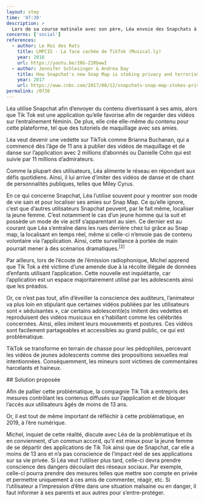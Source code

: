 ```yaml
---
layout: step
time: '07:30'
description: >
  Lors de sa course matinale avec son père, Léa envoie des Snapchats à ses amies, alors que Michel écoute des nouvelles via l’application de 98,5 FM. Les animateurs radio abordent les problématiques entourant certaines applications populaires telles que Snapchat et Tiktok. Michel demeure attentif à l’information transmise à leur sujet, car Léa consomme et crée du contenu disponible sur ces deux plateformes. 
concerns: ['social']
references:
  - author: Le Roi des Rats 
    title: LMPC15 - La face cachée de TikTok (Musical.ly)
    year: 2018
    url: https://youtu.be/20G-Z1RbwwI
  - author: Jennifer Schlesinger & Andrea Day
    title: How Snapchat's new Snap Map is stoking privacy and terrorism fears
    year: 2017
    url: https://www.cnbc.com/2017/08/12/snapchats-snap-map-stokes-privacy-fears.html
permalink: /0730
---
```


Léa utilise Snapchat afin d’envoyer du contenu divertissant à ses amis, alors que Tik Tok est une application qu’elle favorise afin de regarder des vidéos sur l’entraînement féminin. De plus, elle crée elle-même du contenu pour cette plateforme, tel que des tutoriels de maquillage avec ses amies. 

Léa veut devenir une vedette sur TikTok comme Brianna Buchanan, qui a commencé dès l’âge de 11 ans à publier des vidéos de maquillage et de danse sur l’application avec 2 millions d’abonnés ou Danielle Cohn qui est suivie par 11 millions d’admirateurs. 

Comme la plupart des utilisateurs, Léa alimente le réseau en répondant aux défis quotidiens. Ainsi, il lui arrive d’imiter des vidéos de danse et de chant de personnalités publiques, telles que Miley Cyrus. 

En ce qui concerne Snapchat, Léa l’utilise souvent pour y montrer son mode de vie sain et pour localiser ses amies sur Snap Map. Ce qu’elle ignore, c’est que d’autres utilisateurs Snapchat peuvent, par le fait même, localiser la jeune femme. C’est notamment le cas d’un jeune homme qui la suit et possède un mode de vie actif s’apparentant au sien. Ce dernier est au courant que Léa s’entraîne dans les rues derrière chez lui grâce au Snap map, la localisant en temps réel, même si celle-ci n’envoie pas de contenu volontaire via l’application. Ainsi, cette surveillance à portée de main pourrait mener à des scénarios dramatiques.<sup>[2]</sup>

Par ailleurs, lors de l’écoute de l’émission radiophonique, Michel apprend que Tik Tok a été victime d’une amende due à la récolte illégale de données d’enfants utilisant l’application. Cette nouvelle est inquiétante, car l’application est un espace majoritairement utilisé par les adolescents ainsi que les préados. 

Or, ce n’est pas tout, afin d’éveiller la conscience des auditeurs, l’animateur va plus loin en stipulant que certaines vidéos publiées par les utilisateurs sont « séduisantes », car certains adolescent(e)s imitent des vedettes et reproduisent des vidéos musicaux en s’habillant comme les célébrités concernées. Ainsi, elles imitent leurs mouvements et postures. Ces vidéos sont facilement partageables et accessibles au grand public, ce qui est problématique.

TikTok se transforme en terrain de chasse pour les pédophiles, percevant les vidéos de jeunes adolescents comme des propositions sexuelles mal intentionnées. Conséquemment, les mineurs sont victimes de commentaires harcelants et haineux. 

<div class="solution" markdown="1">
## Solution proposée

Afin de pallier cette problématique, la compagnie Tik Tok a entrepris des mesures contrôlant les contenus diffusés sur l’application et de bloquer l’accès aux utilisateurs âgés de moins de 13 ans. 

Or, il est tout de même important de réfléchir à cette problématique, en 2019, à l’ère numérique. 

Michel, inquiet de cette réalité, discute avec Léa de la problématique et ils en conviennent, d’un commun accord, qu’il est mieux pour la jeune femme de se départir des applications de Tik Tok ainsi que de Snapchat, car elle a moins de 13 ans et n’a pas conscience de l’impact réel de ses applications sur sa vie privée. Si Léa veut l’utiliser plus tard, celle-ci devra prendre conscience des dangers découlant des réseaux sociaux. Par exemple, celle-ci pourra prendre des mesures telles que mettre son compte en privée et permettre uniquement à ces amis de commenter, réagir, etc. Si l’utilisateur a l’impression d’être dans une situation malsaine ou en danger, il faut informer à ses parents et aux autres pour s’entre-protéger.

</div>

